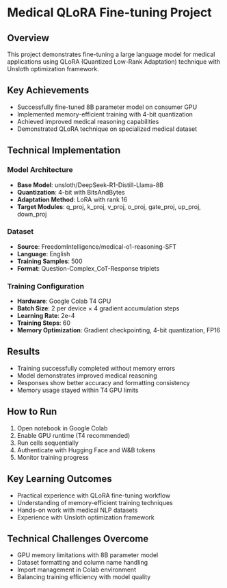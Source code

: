# Medical QLoRA Fine-tuning Project

## Overview
This project demonstrates fine-tuning a large language model for medical applications using QLoRA (Quantized Low-Rank Adaptation) technique with Unsloth optimization framework.

## Key Achievements
- Successfully fine-tuned 8B parameter model on consumer GPU
- Implemented memory-efficient training with 4-bit quantization
- Achieved improved medical reasoning capabilities
- Demonstrated QLoRA technique on specialized medical dataset

## Technical Implementation

### Model Architecture
- **Base Model**: unsloth/DeepSeek-R1-Distill-Llama-8B
- **Quantization**: 4-bit with BitsAndBytes
- **Adaptation Method**: LoRA with rank 16
- **Target Modules**: q_proj, k_proj, v_proj, o_proj, gate_proj, up_proj, down_proj

### Dataset
- **Source**: FreedomIntelligence/medical-o1-reasoning-SFT
- **Language**: English
- **Training Samples**: 500
- **Format**: Question-Complex_CoT-Response triplets

### Training Configuration
- **Hardware**: Google Colab T4 GPU
- **Batch Size**: 2 per device × 4 gradient accumulation steps
- **Learning Rate**: 2e-4
- **Training Steps**: 60
- **Memory Optimization**: Gradient checkpointing, 4-bit quantization, FP16

## Results
- Training successfully completed without memory errors
- Model demonstrates improved medical reasoning
- Responses show better accuracy and formatting consistency
- Memory usage stayed within T4 GPU limits

## How to Run
1. Open notebook in Google Colab
2. Enable GPU runtime (T4 recommended)
3. Run cells sequentially
4. Authenticate with Hugging Face and W&B tokens
5. Monitor training progress

## Key Learning Outcomes
- Practical experience with QLoRA fine-tuning workflow
- Understanding of memory-efficient training techniques
- Hands-on work with medical NLP datasets
- Experience with Unsloth optimization framework

## Technical Challenges Overcome
- GPU memory limitations with 8B parameter model
- Dataset formatting and column name handling
- Import management in Colab environment
- Balancing training efficiency with model quality